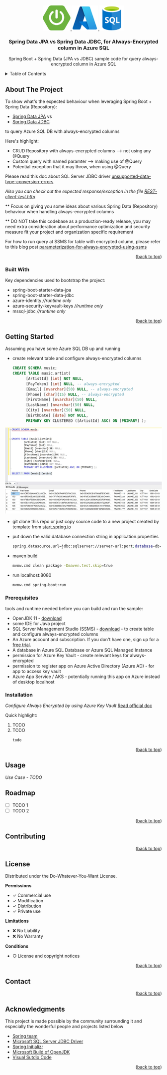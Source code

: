 <div id="top"></div>

<!-- PROJECT LOGO -->
<br />
<div align="center">
  <a href="https://github.com/lok-msft/spring-music-always-encrypted">
    <img src="images/springboot-logo-only.png" alt="Spring Boot" height="80"> <img src="images/azure-logo.jpg" alt="Azure" height="80"> <img src="images/azure-sql-logo.png" alt="Azure" height="80">
  </a>

  <h3 align="center">Spring Data JPA vs Spring Data JDBC, for Always-Encrypted column in Azure SQL</h3>

  <p align="center">
    Spring Boot + Spring Data (JPA vs JDBC) sample code for query always-encrypted column in Azure SQL
  </p>
</div>



<!-- TABLE OF CONTENTS -->
<details>
  <summary>Table of Contents</summary>
  <ol>
    <li>
      <a href="#about-the-project">About The Project</a>
      <ul>
        <li><a href="#built-with">Built With</a></li>
      </ul>
    </li>
    <li>
      <a href="#getting-started">Getting Started</a>
      <ul>
        <li><a href="#prerequisites">Prerequisites</a></li>
        <li><a href="#installation">Installation</a></li>
      </ul>
    </li>
    <li><a href="#usage">Usage</a></li>
    <li><a href="#roadmap">Roadmap</a></li>
    <li><a href="#contributing">Contributing</a></li>
    <li><a href="#license">License</a></li>
    <li><a href="#contact">Contact</a></li>
    <li><a href="#acknowledgments">Acknowledgments</a></li>
  </ol>
</details>



<!-- ABOUT THE PROJECT -->
## About The Project

To show what's the expected behaviour when leveraging Spring Boot + Spring Data (Repository):
* [Spring Data JPA](https://spring.io/projects/spring-data-jpa) vs
* [Spring Data JDBC](https://spring.io/projects/spring-data-jdbc)

to query Azure SQL DB with always-encrypted columns 

Here's highlight:
* CRUD Repository with always-encrypted columns --> not using any @Query
* Custom query with named paramter --> making use of @Query
* Potential exception that it may throw, when using @Query

Please read this doc about SQL Server JDBC driver [unsupported-data-type-conversion-errors](https://docs.microsoft.com/en-us/sql/connect/jdbc/using-always-encrypted-with-the-jdbc-driver?view=sql-server-ver16#unsupported-data-type-conversion-errors)

_Also you can check out the expected response/exception in the file [REST-client-test.http](REST-client-test.http)_

** Focus on giving you some ideas about various Spring Data (Repository) behaviour when handling always-encrypted columns

** DO NOT take this codebase as a production-ready release, you may need extra consideration about performance optimization and security measure fit your project and organization specific requirement

For how to run query at SSMS for table with encrypted column, please refer to this blog post  [parameterization-for-always-encrypted-using-ssms](https://techcommunity.microsoft.com/t5/azure-sql-blog/parameterization-for-always-encrypted-using-ssms-to-insert-into/ba-p/386124)

<p align="right">(<a href="#top">back to top</a>)</p>



### Built With

Key dependencies used to bootstrap the project: 

* spring-boot-starter-data-jpa
* spring-boot-starter-data-jdbc
* azure-identity _//runtime only_
* azure-security-keyvault-keys _//runtime only_
* mssql-jdbc _//runtime only_


<p align="right">(<a href="#top">back to top</a>)</p>



<!-- GETTING STARTED -->
## Getting Started

Assuming you have some Azure SQL DB up and running

* create relevant table and configure always-encrypted columns
  ```sql
  CREATE SCHEMA music;
  CREATE TABLE music.artist(
        [ArtistId] [int] NOT NULL,
        [PayToken] [int] NULL, -- always-encrypted
        [Email] [nvarchar](50) NULL, -- always-encrypted
        [Phone] [char](15) NULL, -- always-encrypted
        [FirstName] [nvarchar](50) NULL,
        [LastName] [nvarchar](50) NULL,
        [City] [nvarchar](50) NULL,
        [BirthDate] [date] NOT NULL,
        PRIMARY KEY CLUSTERED ([ArtistId] ASC) ON [PRIMARY] );
  ```

<img src="images/table-with-always-encrypted-column.jpg" alt="SSMS view" width="600">

* git clone this repo or just copy source code to a new project created by template from [start.spring.io](https://start.spring.io/)

* put down the valid database connection string in application.properties
  ```sh
  spring.datasource.url=jdbc:sqlserver://server-url:port;database=db-name;columnEncryptionSetting=Enabled;keyStoreAuthentication=KeyVaultClientSecret;keyStorePrincipalId=app-id;keyStoreSecret=app-secret;
  ```

* maven build
  ```sh
  mvnw.cmd clean package -Dmaven.test.skip=true
  ```

* run localhost:8080
  ```sh
  mvnw.cmd spring-boot:run
  ```

### Prerequisites

tools and runtime needed before you can build and run the sample:
* OpenJDK 11 - [download](https://docs.microsoft.com/en-us/java/openjdk/download#openjdk-11)
* some IDE for Java project
* SQL Server Management Studio (SSMS) - [download](https://docs.microsoft.com/en-us/sql/ssms/download-sql-server-management-studio-ssms?view=sql-server-ver15) - to create table and configure always-encrypted columns 
* An Azure account and subscription. If you don't have one, sign up for a [free trial](https://azure.microsoft.com/pricing/free-trial/).
* A database in Azure SQL Database or Azure SQL Managed Instance
* permission for Azure Key Vault - create relevant keys for always-encrypted
* permission to register app on Azure Active Directory (Azure AD) - for app to access key vault
* Azure App Service / AKS - potentially running this app on Azure instead of desktop localhost

### Installation

_Configure Always Encrypted by using Azure Key Vault_
[Read official doc](https://docs.microsoft.com/en-us/azure/azure-sql/database/always-encrypted-azure-key-vault-configure?view=azuresql&tabs=azure-cli#create-a-key-vault-to-store-your-keys)

Quick highlight:
1. TODO
2. TODO
   ```sh
   todo
   ```

<p align="right">(<a href="#top">back to top</a>)</p>



<!-- USAGE EXAMPLES -->
## Usage

_Use Case - TODO_

<!-- ROADMAP -->
## Roadmap

- [ ] TODO 1
- [ ] TODO 2

<p align="right">(<a href="#top">back to top</a>)</p>

<!-- CONTRIBUTING -->
## Contributing

<p align="right">(<a href="#top">back to top</a>)</p>

<!-- LICENSE -->
## License

Distributed under the Do-Whatever-You-Want License.

**Permissions**

- &#x2713;  Commercial use
- &#x2713;  Modification
- &#x2713;  Distribution
- &#x2713;  Private use

**Limitations**

- &#x274c;  No Liability
- &#x274c;  No Warranty

**Conditions**

- &#x25cb;  License and copyright notices

<p align="right">(<a href="#top">back to top</a>)</p>



<!-- CONTACT -->
## Contact


<p align="right">(<a href="#top">back to top</a>)</p>


<!-- ACKNOWLEDGMENTS -->
## Acknowledgments

This project is made possible by the community surrounding it and especially the wonderful people and projects listed below

* [Spring team](https://spring.io/projects)
* [Microsoft SQL Server JDBC Driver](https://github.com/microsoft/mssql-jdbc)
* [Spring Initializr](https://start.spring.io/)
* [Microsoft Build of OpenJDK](https://www.microsoft.com/openjdk)
* [Visual Sutdio Code](https://code.visualstudio.com/)

<p align="right">(<a href="#top">back to top</a>)</p>

